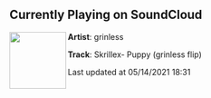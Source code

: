 ## Currently Playing on SoundCloud

[<img align="left" width="100" src="https://i1.sndcdn.com/artworks-000601502689-o3lev0-t500x500.jpg">](https://soundcloud.com/grinless/skrillex-puppy-grinless-flip)

**Artist**: grinless 

**Track**: Skrillex- Puppy (grinless flip)

Last updated at 05/14/2021 18:31
